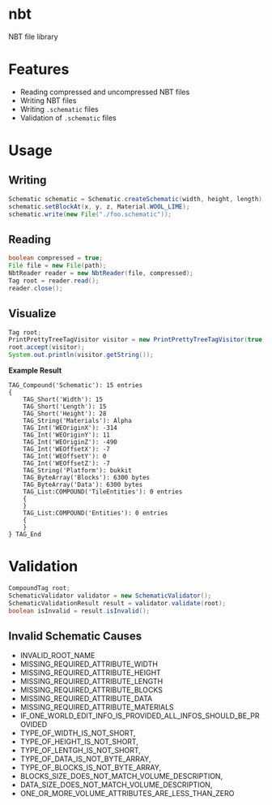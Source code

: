 # nbt
NBT file library

# Features

- Reading compressed and uncompressed NBT files
- Writing NBT files
- Writing ```.schematic``` files
- Validation of ```.schematic``` files

# Usage

## Writing

```java
Schematic schematic = Schematic.createSchematic(width, height, length);
schematic.setBlockAt(x, y, z, Material.WOOL_LIME);
schematic.write(new File("./foo.schematic"));
```

## Reading

```java
boolean compressed = true;
File file = new File(path);
NbtReader reader = new NbtReader(file, compressed);
Tag root = reader.read();
reader.close();
```

## Visualize

```java
Tag root;
PrintPrettyTreeTagVisitor visitor = new PrintPrettyTreeTagVisitor(true);
root.accept(visitor);
System.out.println(visitor.getString());
```

**Example Result**

```
TAG_Compound('Schematic'): 15 entries
{
	TAG_Short('Width'): 15
	TAG_Short('Length'): 15
	TAG_Short('Height'): 28
	TAG_String('Materials'): Alpha
	TAG_Int('WEOriginX'): -314
	TAG_Int('WEOriginY'): 11
	TAG_Int('WEOriginZ'): -490
	TAG_Int('WEOffsetX'): -7
	TAG_Int('WEOffsetY'): 0
	TAG_Int('WEOffsetZ'): -7
	TAG_String('Platform'): bukkit
	TAG_ByteArray('Blocks'): 6300 bytes
	TAG_ByteArray('Data'): 6300 bytes
	TAG_List:COMPOUND('TileEntities'): 0 entries
	{
	}
	TAG_List:COMPOUND('Entities'): 0 entries
	{
	}
} TAG_End
```

# Validation

``` java
CompoundTag root;
SchematicValidator validator = new SchematicValidator();
SchematicValidationResult result = validator.validate(root);
boolean isInvalid = result.isInvalid();
```

## Invalid Schematic Causes

 - INVALID_ROOT_NAME
 - MISSING_REQUIRED_ATTRIBUTE_WIDTH
 - MISSING_REQUIRED_ATTRIBUTE_HEIGHT
 - MISSING_REQUIRED_ATTRIBUTE_LENGTH
 - MISSING_REQUIRED_ATTRIBUTE_BLOCKS
 - MISSING_REQUIRED_ATTRIBUTE_DATA
 - MISSING_REQUIRED_ATTRIBUTE_MATERIALS
 - IF_ONE_WORLD_EDIT_INFO_IS_PROVIDED_ALL_INFOS_SHOULD_BE_PROVIDED
 - TYPE_OF_WIDTH_IS_NOT_SHORT,
 - TYPE_OF_HEIGHT_IS_NOT_SHORT,
 - TYPE_OF_LENTGH_IS_NOT_SHORT,
 - TYPE_OF_DATA_IS_NOT_BYTE_ARRAY,
 - TYPE_OF_BLOCKS_IS_NOT_BYTE_ARRAY,
 - BLOCKS_SIZE_DOES_NOT_MATCH_VOLUME_DESCRIPTION,
 - DATA_SIZE_DOES_NOT_MATCH_VOLUME_DESCRIPTION,
 - ONE_OR_MORE_VOLUME_ATTRIBUTES_ARE_LESS_THAN_ZERO

